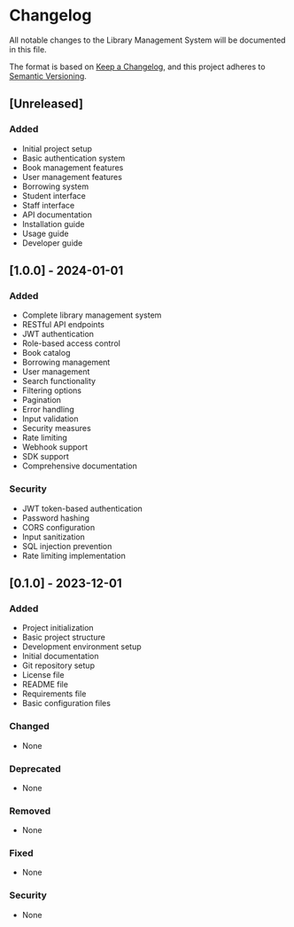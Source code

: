 # Changelog

All notable changes to the Library Management System will be documented in this file.

The format is based on [Keep a Changelog](https://keepachangelog.com/en/1.0.0/),
and this project adheres to [Semantic Versioning](https://semver.org/spec/v2.0.0.html).

## [Unreleased]

### Added
- Initial project setup
- Basic authentication system
- Book management features
- User management features
- Borrowing system
- Student interface
- Staff interface
- API documentation
- Installation guide
- Usage guide
- Developer guide

## [1.0.0] - 2024-01-01

### Added
- Complete library management system
- RESTful API endpoints
- JWT authentication
- Role-based access control
- Book catalog
- Borrowing management
- User management
- Search functionality
- Filtering options
- Pagination
- Error handling
- Input validation
- Security measures
- Rate limiting
- Webhook support
- SDK support
- Comprehensive documentation

### Security
- JWT token-based authentication
- Password hashing
- CORS configuration
- Input sanitization
- SQL injection prevention
- Rate limiting implementation

## [0.1.0] - 2023-12-01

### Added
- Project initialization
- Basic project structure
- Development environment setup
- Initial documentation
- Git repository setup
- License file
- README file
- Requirements file
- Basic configuration files

### Changed
- None

### Deprecated
- None

### Removed
- None

### Fixed
- None

### Security
- None 